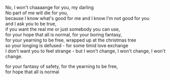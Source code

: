 

No, I won't chaaaange for you, my darling  
No part of me will die for you,  
because I know what's good for me and I know I'm not good for you  
and I ask you to be true,  
if you want the real me or just somebody you can use,  
for your hope that all is normal, for your boring fantasy,  
for your yearning to be free, wrapped up at the christmas tree  
so your longing is defused - for some timid love exchange  
I don't want you to feel strange - but I won't change, I won't change, I won't change.

for your fantasy of safety, for the yearning to be free,  
for hope that all is normal 
